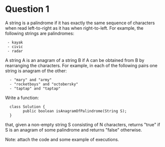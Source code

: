 Question 1
==========

A string is a palindrome if it has exactly the same sequence of
characters when read left-to-right as it has when right-to-left. For
example, the following strings are palindromes:

	 - kayak
	 - civic
	 - radar

A string A is an anagram of a string B if A can be obtained from B by
rearranging the characters. For example, in each of the following
pairs one string is anagram of the other:

      - "mary" and "army"
      - "rocketboys" and "octobersky"
      - "taptap" and "taptap"

Write a function:

      class Solution {
      	    public boolean isAnagramOfPalindrome(String S);
      }

that, given a non-empty string S consisting of N characters, returns
"true" if S is an anagram of some palindrome and returns "false"
otherwise.

Note: attach the code and some example of executions.
